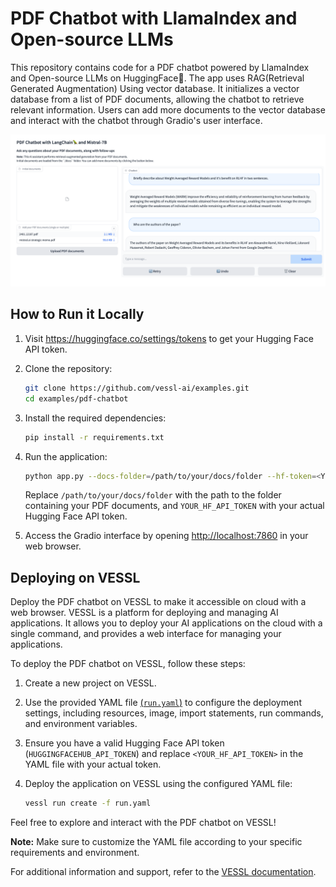 # PDF Chatbot with LlamaIndex and Open-source LLMs

This repository contains code for a PDF chatbot powered by LlamaIndex and Open-source LLMs on HuggingFace🤗.
The app uses RAG(Retrieval Generated Augmentation) Using vector database. It initializes a vector database from a list of PDF documents, allowing the chatbot to retrieve relevant information. Users can add more documents to the vector database and interact with the chatbot through Gradio's user interface.

![screenshot](asset/screenshot.png)

## How to Run it Locally

1. Visit https://huggingface.co/settings/tokens to get your Hugging Face API token.

1. Clone the repository:

   ```bash
   git clone https://github.com/vessl-ai/examples.git
   cd examples/pdf-chatbot
   ```

1. Install the required dependencies:

   ```bash
   pip install -r requirements.txt
   ```

1. Run the application:

   ```bash
   python app.py --docs-folder=/path/to/your/docs/folder --hf-token=<YOUR_HF_API_TOKEN>
   ```

   Replace `/path/to/your/docs/folder` with the path to the folder containing your PDF documents, and `YOUR_HF_API_TOKEN` with your actual Hugging Face API token.

4. Access the Gradio interface by opening [http://localhost:7860](http://localhost:7860) in your web browser.

## Deploying on VESSL

Deploy the PDF chatbot on VESSL to make it accessible on cloud with a web browser. VESSL is a platform for deploying and managing AI applications. It allows you to deploy your AI applications on the cloud with a single command, and provides a web interface for managing your applications.

To deploy the PDF chatbot on VESSL, follow these steps:

1. Create a new project on VESSL.

2. Use the provided YAML file [(`run.yaml`)](./run.yaml) to configure the deployment settings, including resources, image, import statements, run commands, and environment variables.

3. Ensure you have a valid Hugging Face API token (`HUGGINGFACEHUB_API_TOKEN`) and replace `<YOUR_HF_API_TOKEN>` in the YAML file with your actual token.

4. Deploy the application on VESSL using the configured YAML file:

   ```bash
   vessl run create -f run.yaml
   ```

Feel free to explore and interact with the PDF chatbot on VESSL!

**Note:** Make sure to customize the YAML file according to your specific requirements and environment.

For additional information and support, refer to the [VESSL documentation](https://docs.vessl.ai/).
